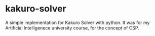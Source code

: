 # kakuro-solver
A simple implementation for Kakuro Solver with python. It was for my Artificial Intelligenece university course, for the concept of CSP.
